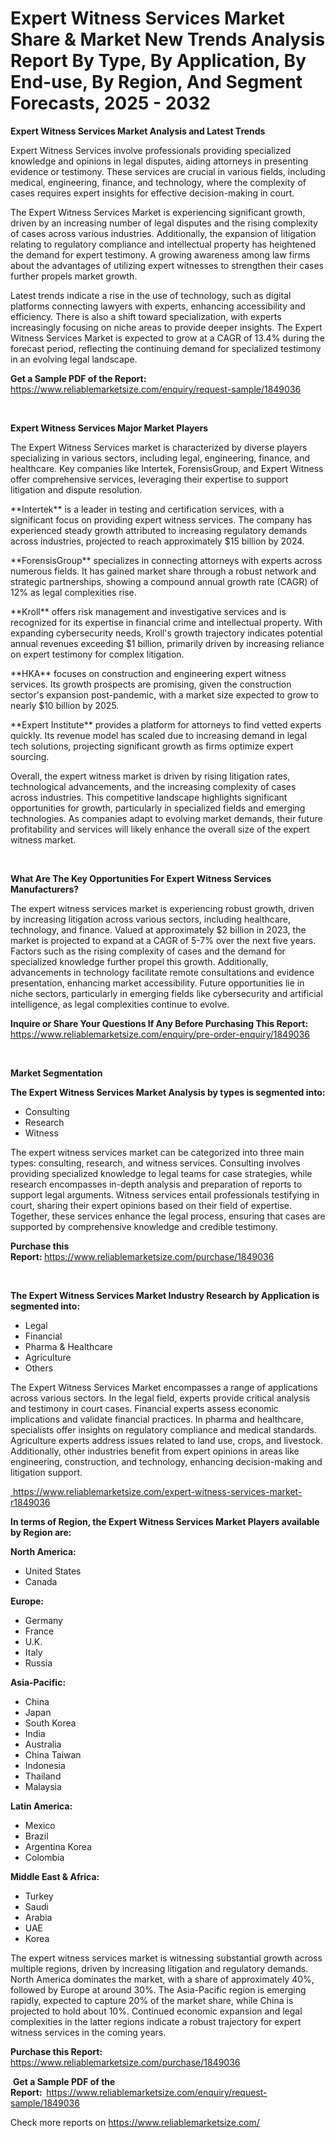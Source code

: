 <p><h1>Expert Witness Services Market Share & Market New Trends Analysis Report By Type, By Application, By End-use, By Region, And Segment Forecasts, 2025 - 2032</h1></p><p><strong>Expert Witness Services Market Analysis and Latest Trends</strong></p>
<p><p>Expert Witness Services involve professionals providing specialized knowledge and opinions in legal disputes, aiding attorneys in presenting evidence or testimony. These services are crucial in various fields, including medical, engineering, finance, and technology, where the complexity of cases requires expert insights for effective decision-making in court.</p><p>The Expert Witness Services Market is experiencing significant growth, driven by an increasing number of legal disputes and the rising complexity of cases across various industries. Additionally, the expansion of litigation relating to regulatory compliance and intellectual property has heightened the demand for expert testimony. A growing awareness among law firms about the advantages of utilizing expert witnesses to strengthen their cases further propels market growth.</p><p>Latest trends indicate a rise in the use of technology, such as digital platforms connecting lawyers with experts, enhancing accessibility and efficiency. There is also a shift toward specialization, with experts increasingly focusing on niche areas to provide deeper insights. The Expert Witness Services Market is expected to grow at a CAGR of 13.4% during the forecast period, reflecting the continuing demand for specialized testimony in an evolving legal landscape.</p></p>
<p><strong>Get a Sample PDF of the Report:&nbsp;</strong> <a href="https://www.reliablemarketsize.com/enquiry/request-sample/1849036?utm_campaign=3324&utm_medium=2&utm_source=Github&utm_content=ia&utm_term=11032025&utm_id=expert-witness-services">https://www.reliablemarketsize.com/enquiry/request-sample/1849036</a></p>
<p>&nbsp;</p>
<p><strong>Expert Witness Services Major Market Players</strong></p>
<p><p>The Expert Witness Services market is characterized by diverse players specializing in various sectors, including legal, engineering, finance, and healthcare. Key companies like Intertek, ForensisGroup, and Expert Witness offer comprehensive services, leveraging their expertise to support litigation and dispute resolution.</p><p>**Intertek** is a leader in testing and certification services, with a significant focus on providing expert witness services. The company has experienced steady growth attributed to increasing regulatory demands across industries, projected to reach approximately $15 billion by 2024.</p><p>**ForensisGroup** specializes in connecting attorneys with experts across numerous fields. It has gained market share through a robust network and strategic partnerships, showing a compound annual growth rate (CAGR) of 12% as legal complexities rise.</p><p>**Kroll** offers risk management and investigative services and is recognized for its expertise in financial crime and intellectual property. With expanding cybersecurity needs, Kroll's growth trajectory indicates potential annual revenues exceeding $1 billion, primarily driven by increasing reliance on expert testimony for complex litigation.</p><p>**HKA** focuses on construction and engineering expert witness services. Its growth prospects are promising, given the construction sector's expansion post-pandemic, with a market size expected to grow to nearly $10 billion by 2025.</p><p>**Expert Institute** provides a platform for attorneys to find vetted experts quickly. Its revenue model has scaled due to increasing demand in legal tech solutions, projecting significant growth as firms optimize expert sourcing.</p><p>Overall, the expert witness market is driven by rising litigation rates, technological advancements, and the increasing complexity of cases across industries. This competitive landscape highlights significant opportunities for growth, particularly in specialized fields and emerging technologies. As companies adapt to evolving market demands, their future profitability and services will likely enhance the overall size of the expert witness market.</p></p>
<p>&nbsp;</p>
<p><strong>What Are The Key Opportunities For Expert Witness Services Manufacturers?</strong></p>
<p><p>The expert witness services market is experiencing robust growth, driven by increasing litigation across various sectors, including healthcare, technology, and finance. Valued at approximately $2 billion in 2023, the market is projected to expand at a CAGR of 5-7% over the next five years. Factors such as the rising complexity of cases and the demand for specialized knowledge further propel this growth. Additionally, advancements in technology facilitate remote consultations and evidence presentation, enhancing market accessibility. Future opportunities lie in niche sectors, particularly in emerging fields like cybersecurity and artificial intelligence, as legal complexities continue to evolve.</p></p>
<p><strong>Inquire or Share Your Questions If Any Before Purchasing This Report:</strong> <a href="https://www.reliablemarketsize.com/enquiry/pre-order-enquiry/1849036?utm_campaign=3324&utm_medium=2&utm_source=Github&utm_content=ia&utm_term=11032025&utm_id=expert-witness-services">https://www.reliablemarketsize.com/enquiry/pre-order-enquiry/1849036</a></p>
<p>&nbsp;</p>
<p><strong>Market Segmentation</strong></p>
<p><strong>The Expert Witness Services Market Analysis by types is segmented into:</strong></p>
<p><ul><li>Consulting</li><li>Research</li><li>Witness</li></ul></p>
<p><p>The expert witness services market can be categorized into three main types: consulting, research, and witness services. Consulting involves providing specialized knowledge to legal teams for case strategies, while research encompasses in-depth analysis and preparation of reports to support legal arguments. Witness services entail professionals testifying in court, sharing their expert opinions based on their field of expertise. Together, these services enhance the legal process, ensuring that cases are supported by comprehensive knowledge and credible testimony.</p></p>
<p><strong>Purchase this Report:&nbsp;</strong><a href="https://www.reliablemarketsize.com/purchase/1849036?utm_campaign=3324&utm_medium=2&utm_source=Github&utm_content=ia&utm_term=11032025&utm_id=expert-witness-services">https://www.reliablemarketsize.com/purchase/1849036</a></p>
<p>&nbsp;</p>
<p><strong>The Expert Witness Services Market Industry Research by Application is segmented into:</strong></p>
<p><ul><li>Legal</li><li>Financial</li><li>Pharma & Healthcare</li><li>Agriculture</li><li>Others</li></ul></p>
<p><p>The Expert Witness Services Market encompasses a range of applications across various sectors. In the legal field, experts provide critical analysis and testimony in court cases. Financial experts assess economic implications and validate financial practices. In pharma and healthcare, specialists offer insights on regulatory compliance and medical standards. Agriculture experts address issues related to land use, crops, and livestock. Additionally, other industries benefit from expert opinions in areas like engineering, construction, and technology, enhancing decision-making and litigation support.</p></p>
<p><a href="https://www.reliablemarketsize.com/expert-witness-services-market-r1849036?utm_campaign=3324&utm_medium=2&utm_source=Github&utm_content=ia&utm_term=11032025&utm_id=expert-witness-services">&nbsp;https://www.reliablemarketsize.com/expert-witness-services-market-r1849036</a></p>
<p><strong>In terms of Region, the Expert Witness Services Market Players available by Region are:</strong></p>
<p>
    <p> <strong> North America: </strong>
        <ul>
            <li>United States</li>
            <li>Canada</li>
        </ul>
        </p> 
    <p> <strong> Europe: </strong>
        <ul>
            <li>Germany</li>
            <li>France</li>
            <li>U.K.</li>
            <li>Italy</li>
            <li>Russia</li>
        </ul>
        </p> 
    <p> <strong> Asia-Pacific: </strong>
        <ul>
            <li>China</li>
            <li>Japan</li>
            <li>South Korea</li>
            <li>India</li>
            <li>Australia</li>
            <li>China Taiwan</li>
            <li>Indonesia</li>
            <li>Thailand</li>
            <li>Malaysia</li>
        </ul>
        </p> 
    <p> <strong> Latin America: </strong>
        <ul>
            <li>Mexico</li>
            <li>Brazil</li>
            <li>Argentina Korea</li>
            <li>Colombia</li>
        </ul>
        </p> 
    <p> <strong> Middle East & Africa: </strong>
        <ul>
            <li>Turkey</li>
            <li>Saudi</li>
            <li>Arabia</li>
            <li>UAE</li>
            <li>Korea</li>
        </ul>
    </p>
    </p>
<p><p>The expert witness services market is witnessing substantial growth across multiple regions, driven by increasing litigation and regulatory demands. North America dominates the market, with a share of approximately 40%, followed by Europe at around 30%. The Asia-Pacific region is emerging rapidly, expected to capture 20% of the market share, while China is projected to hold about 10%. Continued economic expansion and legal complexities in the latter regions indicate a robust trajectory for expert witness services in the coming years.</p></p>
<p><strong>Purchase this Report: </strong><a href="https://www.reliablemarketsize.com/purchase/1849036?utm_campaign=3324&utm_medium=2&utm_source=Github&utm_content=ia&utm_term=11032025&utm_id=expert-witness-services">https://www.reliablemarketsize.com/purchase/1849036</a></p>
<p>&nbsp;<strong>Get a Sample PDF of the Report:&nbsp;&nbsp;</strong><a href="https://www.reliablemarketsize.com/enquiry/request-sample/1849036?utm_campaign=3324&utm_medium=2&utm_source=Github&utm_content=ia&utm_term=11032025&utm_id=expert-witness-services">https://www.reliablemarketsize.com/enquiry/request-sample/1849036</a></p>
<p><strong></strong></p>
<p>Check more reports on <a href="https://www.reliablemarketsize.com/?utm_campaign=3324&utm_medium=2&utm_source=Github&utm_content=ia&utm_term=11032025&utm_id=expert-witness-services">https://www.reliablemarketsize.com/</a></p>